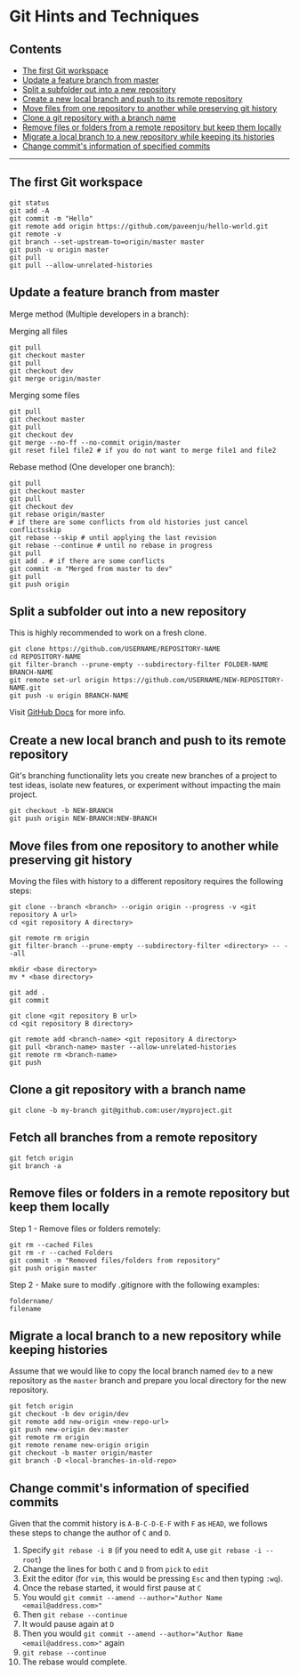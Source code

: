 # Git Hints and Techniques

## Contents

- [The first Git workspace](#the-first-git-workspace)
- [Update a feature branch from master](#update-a-feature-branch-from-master)
- [Split a subfolder out into a new repository](#split-a-subfolder-out-into-a-new-repository)
- [Create a new local branch and push to its remote repository](#create-a-new-local-branch-and-push-to-its-remote-repository)
- [Move files from one repository to another while preserving git history](#move-files-from-one-repository-to-another-while-preserving-git-history)
- [Clone a git repository with a branch name](#clone-a-git-repository-with-a-branch-name)
- [Remove files or folders from a remote repository but keep them locally](#git-07)
- [Migrate a local branch to a new repository while keeping its histories](#git-08)
- [Change commit's information of specified commits](#change-commits-information-of-specified-commits)
---

## The first Git workspace

```console
git status
git add -A
git commit -m "Hello"
git remote add origin https://github.com/paveenju/hello-world.git
git remote -v
git branch --set-upstream-to=origin/master master
git push -u origin master
git pull
git pull --allow-unrelated-histories
```

## Update a feature branch from master

Merge method (Multiple developers in a branch):

Merging all files

```console
git pull
git checkout master
git pull
git checkout dev
git merge origin/master
```
Merging some files

```console
git pull
git checkout master
git pull
git checkout dev
git merge --no-ff --no-commit origin/master
git reset file1 file2 # if you do not want to merge file1 and file2
```
Rebase method (One developer one branch):

```console
git pull
git checkout master
git pull
git checkout dev
git rebase origin/master
# if there are some conflicts from old histories just cancel conflictsskip
git rebase --skip # until applying the last revision
git rebase --continue # until no rebase in progress
git pull
git add . # if there are some conflicts
git commit -m "Merged from master to dev"
git pull
git push origin
```

## Split a subfolder out into a new repository

This is highly recommended to work on a fresh clone.

```console
git clone https://github.com/USERNAME/REPOSITORY-NAME
cd REPOSITORY-NAME
git filter-branch --prune-empty --subdirectory-filter FOLDER-NAME BRANCH-NAME
git remote set-url origin https://github.com/USERNAME/NEW-REPOSITORY-NAME.git
git push -u origin BRANCH-NAME
```
Visit [GitHub Docs](https://docs.github.com/en/get-started/using-git/splitting-a-subfolder-out-into-a-new-repository) for more info.

## Create a new local branch and push to its remote repository

Git's branching functionality lets you create new branches of a project to test ideas, isolate new features, or experiment without impacting the main project.

```console
git checkout -b NEW-BRANCH
git push origin NEW-BRANCH:NEW-BRANCH
```

## Move files from one repository to another while preserving git history

Moving the files with history to a different repository requires the following steps:

```console
git clone --branch <branch> --origin origin --progress -v <git repository A url>
cd <git repository A directory>

git remote rm origin
git filter-branch --prune-empty --subdirectory-filter <directory> -- --all

mkdir <base directory>
mv * <base directory>

git add .
git commit

git clone <git repository B url>
cd <git repository B directory>

git remote add <branch-name> <git repository A directory>
git pull <branch-name> master --allow-unrelated-histories
git remote rm <branch-name>
git push
```

## Clone a git repository with a branch name

```console
git clone -b my-branch git@github.com:user/myproject.git
```

## <a name="git-06"></a> Fetch all branches from a remote repository

```console
git fetch origin
git branch -a
```

## <a name="git-07"></a> Remove files or folders in a remote repository but keep them locally

Step 1 - Remove files or folders remotely:

```console
git rm --cached Files
git rm -r --cached Folders
git commit -m "Removed files/folders from repository"
git push origin master
```
Step 2 - Make sure to modify .gitignore with the following examples:

```console
foldername/
filename
```

## <a name="git-08"></a> Migrate a local branch to a new repository while keeping histories

Assume that we would like to copy the local branch named `dev` to a new repository as the `master` branch and prepare you local directory for the new repository. 

```console
git fetch origin
git checkout -b dev origin/dev
git remote add new-origin <new-repo-url>
git push new-origin dev:master
git remote rm origin
git remote rename new-origin origin
git checkout -b master origin/master
git branch -D <local-branches-in-old-repo>
```

## Change commit's information of specified commits

Given that the commit history is `A-B-C-D-E-F` with `F` as `HEAD`, we follows these steps to change the author of `C` and `D`.

1. Specify `git rebase -i B` (if you need to edit `A`, use `git rebase -i --root`)
2. Change the lines for both `C` and `D` from `pick` to `edit`
3. Exit the editor (for `vim`, this would be pressing `Esc` and then typing `:wq`).
4. Once the rebase started, it would first pause at `C`
5. You would `git commit --amend --author="Author Name <email@address.com>"`
6. Then `git rebase --continue`
7. It would pause again at `D`
8. Then you would `git commit --amend --author="Author Name <email@address.com>"` again
9. `git rebase --continue`
10. The rebase would complete.
